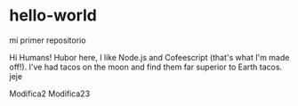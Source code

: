# hello-world
mi primer repositorio

Hi Humans!
Hubor here, I like Node.js and Cofeescript (that's what I'm made off!).
I've had tacos on the moon and find them far superior to Earth tacos.
jeje

Modifica2
Modifica23
